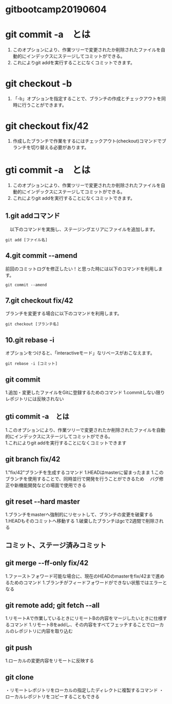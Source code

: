# gitbootcamp20190604

# git commit -a　とは
  1. このオプションにより、作業ツリーで変更されたか削除されたファイルを自動的にインデックスにステージしてコミットができる。  
  1. これによりgit addを実行することになくコミットできます。

# git checkout -b
  1. 「-b」オプションを指定することで、ブランチの作成とチェックアウトを同時に行うことができます。

# git checkout fix/42
  1. 作成したブランチで作業をするにはチェックアウト(checkout)コマンドでブランチを切り替える必要があります。

# gti commit -a　とは
  1. このオプションにより、作業ツリーで変更されたか削除されたファイルを自動的にインデックスにステージしてコミットができる。  
  1. これによりgit addを実行することになくコミットできます。

## 1.git addコマンド

　以下のコマンドを実施し、ステージングエリアにファイルを追加します。

    git add [ファイル名]

## 4.git commit --amend

前回のコミットログを修正したい！と思った時には以下のコマンドを利用します。

    git commit --amend

## 7.git checkout fix/42

ブランチを変更する場合に以下のコマンドを利用します。

    git checkout [ブランチ名]

## 10.git rebase -i

オプションをつけると、「interactiveモード」なリベースがおこなえます。

    git rebase -i [コミット]

## git commit
1.追加・変更したファイルをGitに登録するためのコマンド
1.commitしない限りレポジトリには反映されない

## gti commit -a　とは
1.このオプションにより、作業ツリーで変更されたか削除されたファイルを自動的にインデックスにステージしてコミットができる。  
1.これによりgit addを実行することになくコミットできます

## git branch fix/42
1."fix/42"ブランチを生成するコマンド
1.HEADはmasterに留まったまま
1.このブランチを使用することで、同時並行で開発を行うことができるため
　バグ修正や新機能開発などの場面で使用できる

## git reset --hard master
1.ブランチをmasterへ強制的にリセットして、ブランチの変更を破棄する
1.HEADもそのコミットへ移動する
1.破棄したブランチはgcで2週間で削除される

## コミット、ステージ済みコミット

## git merge --ff-only fix/42
1.ファーストフォワード可能な場合に、現在のHEADのmasterをfix/42まで進めるためのコマンド
1.ブランチがフィードフォワードができない状態ではエラーとなる

## git remote add; git fetch --all
1.リモートAで作業しているときにリモートBの内容をマージしたいときに仕様するコマンド
1.リモートBをaddし、その内容をすべてフェッチすることでローカルのレポジトリに内容を取り込む

## git push
1.ローカルの変更内容をリモートに反映する

## git clone
・リモートレポジトリをローカルの指定したディレクトに複製するコマンド
・ローカルレポジトリをコピーすることもできる
